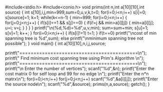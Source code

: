 #include<stdio.h>
#include<conio.h>
void prims(int n,int a[10][10],int source)
{
 int s[10],i,j,min=999,sum=0,u,v,k,t=0;
 for(i=0;i<n;i++)
 s[i]=0;
 s[source]=1;
 k=1;
 while(k<=n-1)
 {
 min=999;
 for(i=0;i<n;i++)
 {
 for(j=0;j<n;j++)
 {
 if(s[i]==1 && s[j]==0)
 {
 if(i!=j && min>a[i][j])
 {
 min=a[i][j];
 u=i;
 v=j;
 }
 }
 }
 }
 printf("\n(%d,%d)=%d",u,v,min);
 sum=sum+min;
 s[u]=1;
 s[v]=1;
 k++;
 }
 for(i=0;i<n;i++)
 {
 if(s[i]!=1)
 t=1;
 }
 if(t==0)
 printf("\ncost of min spanning tree is %d",sum);
 else
 printf("\nminimum spanning tree not possible");
}
void main()
{
 int a[10][10],n,i,j,source;
 
 printf("==========================================\n");
 printf(" Find minimum cost spanning tree using Prim's Algorithm \n");
 printf("==========================================\n");
 printf("\n Enter the number of vertices");
 scanf("%d",&n);
 printf("Enter the cost matrix 0 for self loop and 99 for no edge \n");
 printf("Enter the n*n matrx\n");
 for(i=0;i<n;i++)
 for(j=0;j<n;j++)
 scanf("%d",&a[i][j]);
 printf("Enter the source node\n");
 scanf("%d",&source);
 prims(n,a,source);
 getch();
}

